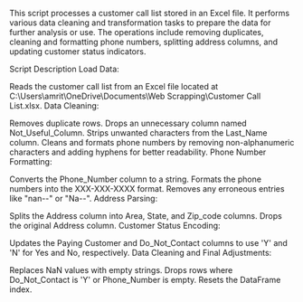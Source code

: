 This script processes a customer call list stored in an Excel file. It performs various data cleaning and transformation tasks to prepare the data for further analysis or use. The operations include removing duplicates, cleaning and formatting phone numbers, splitting address columns, and updating customer status indicators.

Script Description
Load Data:

Reads the customer call list from an Excel file located at C:\Users\amrit\OneDrive\Documents\Web Scrapping\Customer Call List.xlsx.
Data Cleaning:

Removes duplicate rows.
Drops an unnecessary column named Not_Useful_Column.
Strips unwanted characters from the Last_Name column.
Cleans and formats phone numbers by removing non-alphanumeric characters and adding hyphens for better readability.
Phone Number Formatting:

Converts the Phone_Number column to a string.
Formats the phone numbers into the XXX-XXX-XXXX format.
Removes any erroneous entries like "nan--" or "Na--".
Address Parsing:

Splits the Address column into Area, State, and Zip_code columns.
Drops the original Address column.
Customer Status Encoding:

Updates the Paying Customer and Do_Not_Contact columns to use 'Y' and 'N' for Yes and No, respectively.
Data Cleaning and Final Adjustments:

Replaces NaN values with empty strings.
Drops rows where Do_Not_Contact is 'Y' or Phone_Number is empty.
Resets the DataFrame index.
